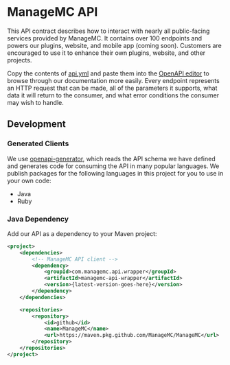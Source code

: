 # ManageMC API

This API contract describes how to interact with nearly all public-facing services provided by ManageMC. It contains over 100 endpoints and powers our plugins, website, and mobile app (coming soon). Customers are encouraged to use it to enhance their own plugins, website, and other projects.

Copy the contents of [api.yml](https://raw.githubusercontent.com/ManageMC/ManageMC/main/api/api.yml) and paste them into the [OpenAPI editor](https://editor.swagger.io/) to browse through our documentation more easily. Every endpoint represents an HTTP request that can be made, all of the parameters it supports, what data it will return to the consumer, and what error conditions the consumer may wish to handle.

## Development

### Generated Clients

We use [openapi-generator](https://github.com/OpenAPITools/openapi-generator), which reads the API schema we have defined and generates code for consuming the API in many popular languages. We publish packages for the following languages in this project for you to use in your own code:

- Java
- Ruby

### Java Dependency

Add our API as a dependency to your Maven project:

```xml
<project>
    <dependencies>
        <!-- ManageMC API client -->
        <dependency>
            <groupId>com.managemc.api.wrapper</groupId>
            <artifactId>managemc-api-wrapper</artifactId>
            <version>{latest-version-goes-here}</version>
        </dependency>
    </dependencies>

    <repositories>
        <repository>
            <id>github</id>
            <name>ManageMC</name>
            <url>https://maven.pkg.github.com/ManageMC/ManageMC</url>
        </repository>
    </repositories>
</project>
```
